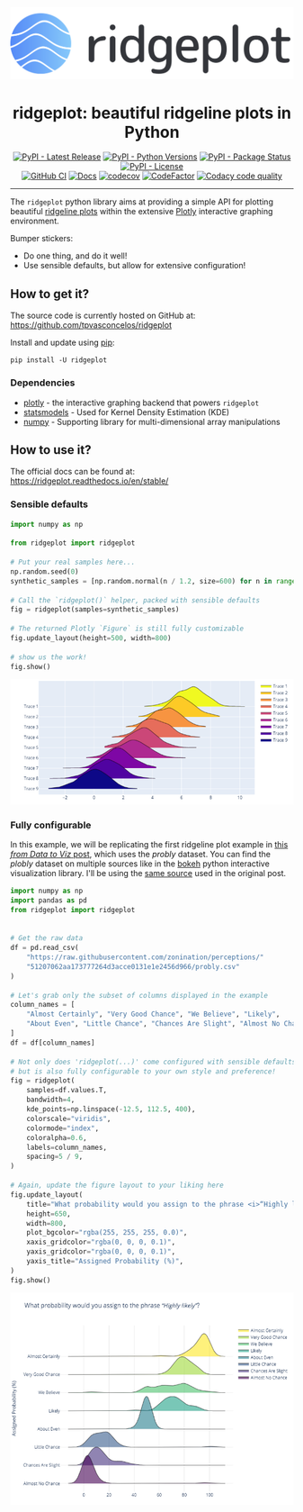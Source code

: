 <p align="center">
    <img src="docs/_static/img/logo-wide.png" alt="ridgeplot - beautiful ridgeline plots in Python">
</p>

<h1 id="ridgeplot" align="center">
    ridgeplot: beautiful ridgeline plots in Python
</h1>

<p align="center">
  <!-- TODO: https://bestpractices.coreinfrastructure.org/en -->
  <!-- TODO: https://www.gitpod.io/docs/getting-started -->
  <a href="https://pypi.org/project/ridgeplot/"><img src="https://img.shields.io/pypi/v/ridgeplot" alt="PyPI - Latest Release"></a>
  <a href="https://github.com/tpvasconcelos/ridgeplot/"><img src="https://img.shields.io/pypi/pyversions/ridgeplot" alt="PyPI - Python Versions"></a>
  <a href="https://pypi.org/project/ridgeplot/"><img src="https://img.shields.io/pypi/status/ridgeplot.svg" alt="PyPI - Package Status"></a>
  <a href="https://github.com/tpvasconcelos/ridgeplot/blob/main/LICENSE"><img src="https://img.shields.io/pypi/l/ridgeplot" alt="PyPI - License"></a>
  <br>
  <a href="https://github.com/tpvasconcelos/ridgeplot/actions/workflows/ci.yaml/"><img src="https://github.com/tpvasconcelos/ridgeplot/actions/workflows/ci.yaml/badge.svg" alt="GitHub CI"></a>
  <a href="https://ridgeplot.readthedocs.io/en/latest/"><img src="https://readthedocs.org/projects/ridgeplot/badge/?version=latest&style=flat" alt="Docs"></a>
  <a href="https://codecov.io/gh/tpvasconcelos/ridgeplot"><img src="https://codecov.io/gh/tpvasconcelos/ridgeplot/branch/main/graph/badge.svg" alt="codecov"></a>
  <a href="https://www.codefactor.io/repository/github/tpvasconcelos/ridgeplot"><img src="https://www.codefactor.io/repository/github/tpvasconcelos/ridgeplot/badge" alt="CodeFactor"></a>
  <a href="https://www.codacy.com/gh/tpvasconcelos/ridgeplot/dashboard?utm_source=github.com&amp;utm_medium=referral&amp;utm_content=tpvasconcelos/ridgeplot&amp;utm_campaign=Badge_Grade"><img src="https://app.codacy.com/project/badge/Grade/e21652ac49874b6f94ed3c9b7ac77021" alt="Codacy code quality"/></a>
</p>

<!-- <p align="center"><i>Beautiful ridgeline plots in python</i></p> -->

______________________________________________________________________

The `ridgeplot` python library aims at providing a simple API for plotting beautiful
[ridgeline plots](https://www.data-to-viz.com/graph/ridgeline.html) within the extensive
[Plotly](https://plotly.com/python/) interactive graphing environment.

Bumper stickers:

- Do one thing, and do it well!
- Use sensible defaults, but allow for extensive configuration!

## How to get it?

The source code is currently hosted on GitHub at: <https://github.com/tpvasconcelos/ridgeplot>

Install and update using [pip](https://pip.pypa.io/en/stable/quickstart/):

```shell
pip install -U ridgeplot
```

### Dependencies

- [plotly](https://plotly.com/) - the interactive graphing backend that powers `ridgeplot`
- [statsmodels](https://www.statsmodels.org/) - Used for Kernel Density Estimation (KDE)
- [numpy](https://numpy.org/) - Supporting library for multi-dimensional array manipulations

## How to use it?

The official docs can be found at: https://ridgeplot.readthedocs.io/en/stable/

### Sensible defaults

```python
import numpy as np

from ridgeplot import ridgeplot

# Put your real samples here...
np.random.seed(0)
synthetic_samples = [np.random.normal(n / 1.2, size=600) for n in range(9, 0, -1)]

# Call the `ridgeplot()` helper, packed with sensible defaults
fig = ridgeplot(samples=synthetic_samples)

# The returned Plotly `Figure` is still fully customizable
fig.update_layout(height=500, width=800)

# show us the work!
fig.show()
```

![ridgeline plot example using the ridgeplot Python library](docs/_static/img/example_simple.png)

### Fully configurable

In this example, we will be replicating the first ridgeline plot example in
[this _from Data to Viz_ post](https://www.data-to-viz.com/graph/ridgeline.html), which uses the
_probly_ dataset. You can find the _plobly_ dataset on multiple sources like in the
[bokeh](https://raw.githubusercontent.com/bokeh/bokeh/17a0b288052afac80ebcf0aa74e3915452fce3ca/src/bokeh/sampledata/_data/probly.csv)
python interactive visualization library. I'll be using the
[same source](https://raw.githubusercontent.com/zonination/perceptions/51207062aa173777264d3acce0131e1e2456d966/probly.csv)
used in the original post.

```python
import numpy as np
import pandas as pd
from ridgeplot import ridgeplot


# Get the raw data
df = pd.read_csv(
    "https://raw.githubusercontent.com/zonination/perceptions/"
    "51207062aa173777264d3acce0131e1e2456d966/probly.csv"
)

# Let's grab only the subset of columns displayed in the example
column_names = [
    "Almost Certainly", "Very Good Chance", "We Believe", "Likely",
    "About Even", "Little Chance", "Chances Are Slight", "Almost No Chance",
]
df = df[column_names]

# Not only does 'ridgeplot(...)' come configured with sensible defaults
# but is also fully configurable to your own style and preference!
fig = ridgeplot(
    samples=df.values.T,
    bandwidth=4,
    kde_points=np.linspace(-12.5, 112.5, 400),
    colorscale="viridis",
    colormode="index",
    coloralpha=0.6,
    labels=column_names,
    spacing=5 / 9,
)

# Again, update the figure layout to your liking here
fig.update_layout(
    title="What probability would you assign to the phrase <i>“Highly likely”</i>?",
    height=650,
    width=800,
    plot_bgcolor="rgba(255, 255, 255, 0.0)",
    xaxis_gridcolor="rgba(0, 0, 0, 0.1)",
    yaxis_gridcolor="rgba(0, 0, 0, 0.1)",
    yaxis_title="Assigned Probability (%)",
)
fig.show()
```

![ridgeline plot of the probly dataset using the ridgeplot Python library](docs/_static/img/example_probly.png)
